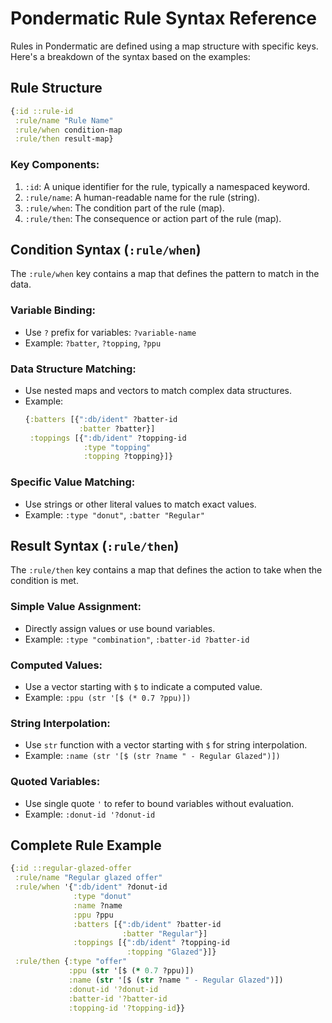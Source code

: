 # Pondermatic Rule Syntax Reference

Rules in Pondermatic are defined using a map structure with specific keys. Here's a breakdown of the syntax based on the examples:

## Rule Structure

```clojure
{:id ::rule-id
 :rule/name "Rule Name"
 :rule/when condition-map
 :rule/then result-map}
```

### Key Components:

1. `:id`: A unique identifier for the rule, typically a namespaced keyword.
2. `:rule/name`: A human-readable name for the rule (string).
3. `:rule/when`: The condition part of the rule (map).
4. `:rule/then`: The consequence or action part of the rule (map).

## Condition Syntax (`:rule/when`)

The `:rule/when` key contains a map that defines the pattern to match in the data.

### Variable Binding:
- Use `?` prefix for variables: `?variable-name`
- Example: `?batter`, `?topping`, `?ppu`

### Data Structure Matching:
- Use nested maps and vectors to match complex data structures.
- Example:
  ```clojure
  {:batters [{":db/ident" ?batter-id
              :batter ?batter}]
   :toppings [{":db/ident" ?topping-id
               :type "topping"
               :topping ?topping}]}
  ```

### Specific Value Matching:
- Use strings or other literal values to match exact values.
- Example: `:type "donut"`, `:batter "Regular"`

## Result Syntax (`:rule/then`)

The `:rule/then` key contains a map that defines the action to take when the condition is met.

### Simple Value Assignment:
- Directly assign values or use bound variables.
- Example: `:type "combination"`, `:batter-id ?batter-id`

### Computed Values:
- Use a vector starting with `$` to indicate a computed value.
- Example: `:ppu (str '[$ (* 0.7 ?ppu)])`

### String Interpolation:
- Use `str` function with a vector starting with `$` for string interpolation.
- Example: `:name (str '[$ (str ?name " - Regular Glazed")])`

### Quoted Variables:
- Use single quote `'` to refer to bound variables without evaluation.
- Example: `:donut-id '?donut-id`

## Complete Rule Example

```clojure
{:id ::regular-glazed-offer
 :rule/name "Regular glazed offer"
 :rule/when '{":db/ident" ?donut-id
              :type "donut"
              :name ?name
              :ppu ?ppu
              :batters [{":db/ident" ?batter-id
                         :batter "Regular"}]
              :toppings [{":db/ident" ?topping-id
                          :topping "Glazed"}]}
 :rule/then {:type "offer"
             :ppu (str '[$ (* 0.7 ?ppu)])
             :name (str '[$ (str ?name " - Regular Glazed")])
             :donut-id '?donut-id
             :batter-id '?batter-id
             :topping-id '?topping-id}}
```

